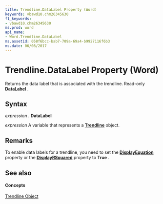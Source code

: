 ```yaml
---
title: Trendline.DataLabel Property (Word)
keywords: vbawd10.chm26345630
f1_keywords:
- vbawd10.chm26345630
ms.prod: word
api_name:
- Word.Trendline.DataLabel
ms.assetid: 058f6bcc-bab7-709a-69a4-b9927116f6b3
ms.date: 06/08/2017
---
```



# Trendline.DataLabel Property (Word)

Returns the data label that is associated with the trendline. Read-only  **[DataLabel](Word.DataLabel.md)** .


## Syntax

 _expression_ . **DataLabel**

 _expression_ A variable that represents a **[Trendline](Word.Trendline.md)** object.


## Remarks

To enable data labels for a trendline, you need to set the  **[DisplayEquation](Word.Trendline.DisplayEquation.md)** property or the **[DisplayRSquared](Word.Trendline.DisplayRSquared.md)** property to **True** .


## See also


#### Concepts


[Trendline Object](Word.Trendline.md)

